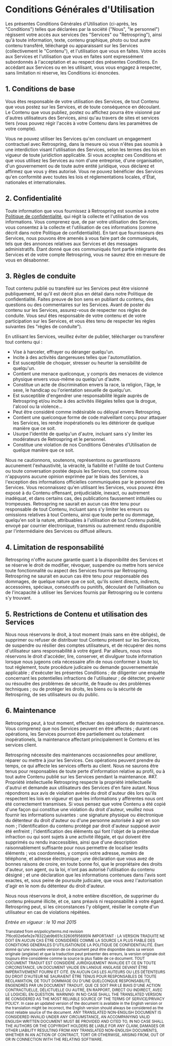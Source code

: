 # Conditions Générales d'Utilisation
Les présentes Conditions Générales d'Utilisation (ci-après, les "Conditions") telles que déclarées par la société ("Nous", "le personnel") régissent votre accès aux services (les "Services" ou "Retrospring"), ainsi qu'à toute information, texte, contenu graphique, photo ou tout autre contenu transféré, téléchargé ou apparaissant sur les Services (collectivement le "Contenu"), et l'utilisation que vous en faites. Votre accès aux Services et l'utilisation que vous en faites sont expressément subordonnés à l'acceptation et au respect des présentes Conditions. En accédant aux Services ou en les utilisant, vous vous engagez à respecter, sans limitation ni réserve, les Conditions ici énoncées.
## 1. Conditions de base
Vous êtes responsable de votre utilisation des Services, de tout Contenu que vous postez sur les Services, et de toute conséquence en découlant. Le Contenu que vous publiez, postez ou affichez pourra être visionné par d'autres utilisateurs des Services, ainsi qu'au travers de sites et services tiers (vous pouvez régir l'accès à votre Contenu dans les paramètres de votre compte).

Vous ne pouvez utiliser les Services qu'en concluant un engagement contractuel avec Retrospring, dans la mesure où vous n'êtes pas soumis à une interdiction visant l'utilisation des Services, selon les termes des lois en vigueur de toute juridiction applicable. Si vous acceptez ces Conditions et que vous utilisez les Services au nom d'une entreprise, d'une organisation, d'un gouvernement ou de toute autre entité juridique, vous déclarez et affirmez que vous y êtes autorisé. Vous ne pouvez bénéficier des Services qu'en conformité avec toutes les lois et réglementations locales, d'État, nationales et internationales. 
## 2. Confidentialité
Toute information que vous fournissez à Retrospring est soumise à notre [Politique de confidentialité](https://retrospring.net/privacy), qui régit la collecte et l'utilisation de vos informations. Vous comprenez que, de par votre utilisation des Services, vous consentez à la collecte et l'utilisation de ces informations (comme décrit dans notre Politique de confidentialité). En tant que fournisseurs des Services, nous pouvons être amenés à vous faire part de communiqués, tels que des annonces relatives aux Services et des messages administratifs. Étant donné que ces communiqués font partie intégrante des Services et de votre compte Retrospring, vous ne saurez être en mesure de vous en désabonner.
## 3. Règles de conduite
Tout contenu publié ou transféré sur les Services peut être visionné publiquement, tel qu'il est décrit plus en détail dans notre Politique de confidentialité. Faites preuve de bon sens en publiant du contenu, des questions ou des commentaires sur les Services. Avant de poster du contenu sur les Services, assurez-vous de respecter nos règles de conduite. Vous seul êtes responsable de votre contenu et de votre participation sur les Services, et vous êtes tenu de respecter les règles suivantes (les "règles de conduite").

En utilisant les Services, veuillez éviter de publier, télécharger ou transférer tout contenu qui :

* Vise à harceler, effrayer ou déranger quelqu'un.
* Incite à des activités dangereuses telles que l'automutilation.
* Est susceptible de choquer, stresser ou heurter la sensibilité de quelqu'un.
* Contient une menace quelconque, y compris des menaces de violence physique envers vous-même ou quelqu'un d'autre.
* Constitue un acte de discrimination envers la race, la religion, l'âge, le sexe, le handicap ou l'orientation sexuelle de quelqu'un.
* Est susceptible d'engendrer une responsabilité légale auprès de Retrospring et/ou incite à des activités illégales telles que la drogue, l'alcool ou la violence...
* Peut être considéré comme indésirable ou déloyal envers Retrospring.
* Contient une quelconque forme de code malveillant conçu pour attaquer les Services, les rendre inopérationels ou les détériorer de quelque manière que ce soit.
* Usurpe l'identité de quelqu'un d'autre, incluant sans s'y limiter les modérateurs de Retrospring et le personnel.
* Constitue une violation de nos Conditions Générales d'Utilisation de quelque manière que ce soit.

Nous ne cautionnons, soutenons, représentons ou garantissons aucunement l'exhaustivité, la véracité, la fiabilité et l'utilité de tout Contenu ou toute conversation postée depuis les Services, tout comme nous n'appuyons aucune opinion exprimée par le biais des Services, à l'exception des informations officielles communiquées par le personnel des Services. Vous reconnaissez qu'en utilisant les Services, vous pouvez être exposé à du Contenu offensant, préjudiciable, inexact, ou autrement inadéquat, et dans certains cas, des publications faussement intitulées ou trompeuses. Retrospring ne saurait en aucun cas être tenu pour responsable de tout Contenu, incluant sans s'y limiter les erreurs ou omissions relatives à tout Contenu, ainsi que toute perte ou dommage, quelqu'en soit la nature, attribuables à l'utilisation de tout Contenu publié, envoyé par courrier électronique, transmis ou autrement rendu disponible par l'intermédiaire des Services ou diffusé ailleurs.
## 4. Limitation de responsabilité
Retrospring n'offre aucune garantie quant à la disponibilité des Services et se réserve le droit de modifier, révoquer, suspendre ou mettre hors service toute fonctionnalité ou aspect des Services fournis par Retrospring. Retrospring ne saurait en aucun cas être tenu pour responsable des dommages, de quelque nature que ce soit, qu'ils soient directs, indirects, accessoires, spéciaux, consécutifs ou punitifs, découlant de l'utilisation ou de l'incapacité à utiliser les Services fournis par Retrospring ou le contenu s'y trouvant.
## 5. Restrictions de Contenu et utilisation des Services
Nous nous réservons le droit, à tout moment (mais sans en être obligés), de supprimer ou refuser de distribuer tout Contenu présent sur les Services, de suspendre ou résilier des comptes utilisateurs, et de récupérer des noms d'utilisateur sans responsabilité à votre égard. Par ailleurs, nous nous réservons le droit d'accéder, lire, conserver, et divulguer toute information lorsque nous jugeons cela nécessaire afin de nous conformer à toute loi, tout réglement, toute procédure judicaire ou demande gouvernementale applicable ; d'exécuter les présentes Conditions ; de diligenter une enquête concernant les potentielles infractions de l'utilisateur ; de détecter, prévenir ou résoudre des problèmes de sécurité, de fraude ou des problèmes techniques ; ou de protéger les droits, les biens ou la sécurité de Retrospring, de ses utilisateurs ou du public.
## 6. Maintenance
Retrospring peut, à tout moment, effectuer des opérations de maintenance. Vous comprenez que nos Services peuvent en être affectés ; durant ces opérations, les Services pourront être partiellement ou totalement inopérationels, la maintenance affectant principalement le Contenu et les services client.

Retrospring nécessite des maintenances occasionnelles pour améliorer, réparer ou mettre à jour les Services. Ces opérations peuvent prendre du temps, ce qui affecte les services offerts au client. Nous ne saurons être tenus pour responsables de toute perte d'information relative au profil, ou à tout autre Contenu publié sur les Services pendant la maintenance.
##7. Propriété intellectuelle
Retrospring respecte la propriété intellectuelle d'autrui et demande aux utilisateurs des Services d'en faire autant. Nous répondrons aux avis de violation avérée du droit d'auteur dès lors qu'ils respectent les lois en vigueur et que les informations y afférentes nous ont été correctement transmises. Si vous pensez que votre Contenu a été copié d'une façon qui constitue une violation du droit d'auteur, veuillez nous fournir les informations suivantes : une signature physique ou électronique du détenteur du droit d'auteur ou d'une personne autorisée à agir en son nom ; l'identification du contenu protégé par droit d'auteur supposé avoir été enfreint ; l'identification des éléments qui font l'objet de la prétendue infraction ou qui sont sujets à une activité illégale, et qui doivent être supprimés ou rendu inaccessibles, ainsi que d'une description raisonnablement suffisante pour nous permettre de localiser lesdits éléments ; vos coordonnées, y compris votre adresse, numéro de téléphone, et adresse électronique ; une déclaration que vous avez de bonnes raisons de croire, en toute bonne foi, que le propriétaire des droits d'auteur, son agent, ou la loi, n'ont pas autorisé l'utilisation du contenu désigné ; et une déclaration que les informations contenues dans l'avis sont exactes, et, sous peine de poursuite judicaire, que vous avez l'autorisation d'agir en le nom du détenteur du droit d'auteur.

Nous nous réservons le droit, à notre entière discrétion, de supprimer du contenu présumé illicite, et ce, sans préavis ni responsabilité à votre égard. Retrospring peut, si les circonstances l'y obligent, résilier le compte d'un utilisateur en cas de violations répétées.

*Entrée en vigueur : le 10 mai 2015*

<sup>
Translated from en/policy/terms.md revision 7f6cd02e6efe2e78322ab9b651c32606f95695f4
</sup>

<sup>
IMPORTANT : LA VERSION TRADUITE NE DOIT EN AUCUN CAS ÊTRE CONSIDÉRÉE COMME LA SOURCE LA PLUS FIABLE DES CONDITIONS GÉNÉRALES D'UTILISATION/DE LA POLITIQUE DE CONFIDENTIALITÉ. Étant donné qu'une nouvelle version de ce document peut être disponible dans sa version originale (anglaise) et que la traduction peut présenter des erreurs, la version originale doit toujours être considérée comme la source la plus fiable de ce document.
</sup>

<sup>
TOUT DOCUMENT TRADUIT EST CONSIDÉRÉ JURIDIQUEMENT INVALIDE ET CE EN TOUTE CIRCONSTANCE, UN DOCUMENT VALIDE EN LANGUE ANGLAISE DEVANT ÊTRE IMPÉRATIVEMENT FOURNI ET CITÉ. EN AUCUN CAS LES AUTEURS OU LES DÉTENTEURS DU DROIT D'AUTEUR NE SAURAIENT ÊTRE TENUS POUR RESPONSABLES DE TOUTE RÉCLAMATION, DE TOUT DOMMAGE OU D'UNE QUELCONQUE RESPONSABILITÉ, ENGENDRÉS PAR UN DOCUMENT TRADUIT, QUE CE SOIT PAR LE BIAIS D'UNE ACTION CONTRACTUELLE, DÉLICTUELLE OU AUTRE, EN RAPPORT, DIRECT OU INDIRECT, AVEC LE LOGICIEL EN QUESTION.
</sup>

<sup>
WARNING: IN NO CASE SHALL THE TRANSLATED VERSION BE CONSIDERED AS THE MOST RELIABLE SOURCE OF THE TERMS OF SERVICE/PRIVACY POLICY. In case an updated version of the document is available in the English version or the translation might be incorrect, the English version should always be considered as the most reliable source of the document.
</sup>

<sup>
ANY TRANSLATED NON-ENGLISH DOCUMENT IS CONSIDERED INVALID UNDER ANY CIRCUMSTANCE, AN ACCOMPANYING VALID ENGLISH WRITTEN DOCUMENT MUST BE PROVIDED AND CITED TO, IN NO CASE SHALL THE AUTHORS OR THE COPYRIGHT HOLDERS BE LIABLE FOR ANY CLAIM, DAMAGES OR OTHER LIABILITY RESULTING FROM ANY TRANSLATED NON-ENGLISH DOCUMENTS, WHETHER IN AN ACTION OF CONTRACT, TORT OR OTHERWISE, ARISING FROM, OUT OF OR IN CONNECTION WITH THE RELATING SOFTWARE.
</sup>
